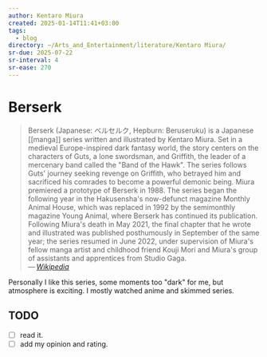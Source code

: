 ```yaml
---
author: Kentaro Miura
created: 2025-01-14T11:41+03:00
tags:
  - blog
directory: ~/Arts_and_Entertainment/literature/Kentaro Miura/
sr-due: 2025-07-22
sr-interval: 4
sr-ease: 270
---
```


# Berserk

> Berserk (Japanese: ベルセルク, Hepburn: Beruseruku) is a Japanese [[manga]]
> series written and illustrated by Kentaro Miura. Set in a medieval
> Europe-inspired dark fantasy world, the story centers on the characters of
> Guts, a lone swordsman, and Griffith, the leader of a mercenary band called
> the "Band of the Hawk". The series follows Guts' journey seeking revenge on
> Griffith, who betrayed him and sacrificed his comrades to become a powerful
> demonic being. Miura premiered a prototype of Berserk in 1988. The series
> began the following year in the Hakusensha's now-defunct magazine Monthly
> Animal House, which was replaced in 1992 by the semimonthly magazine Young
> Animal, where Berserk has continued its publication. Following Miura's death
> in May 2021, the final chapter that he wrote and illustrated was published
> posthumously in September of the same year; the series resumed in June 2022,
> under supervision of Miura's fellow manga artist and childhood friend Kouji
> Mori and Miura's group of assistants and apprentices from Studio Gaga.\
> — <cite>[Wikipedia](https://en.wikipedia.org/wiki/Berserk_(manga))</cite>

Personally I like this series, some moments too "dark" for me, but atmosphere is
exciting. I mostly watched anime and skimmed series.

## TODO

- [ ] read it.
- [ ] add my opinion and rating.
